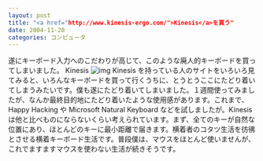 ```yaml
---
layout: post
title: "<a href="http://www.kinesis-ergo.com/">Kinesis</a>を買う"
date: 2004-11-20
categories: コンピュータ
---
```

遂にキーボード入力へのこだわりが高じて、このような廃人的キーボードを買ってしまいました。
 Kinesis 
 ![img](http://farm4.static.flickr.com/3073/2913847003_ef8356e3b5_o.jpg)
Kinesis を持っている人のサイトをいろいろ見てみると、いろんなキーボードを買って行くうちに、とうとうここにたどり着いてしまうみたいです。僕も遂にたどり着いてしまいました。１週間使ってみましたが、なんか最終目的地にたどり着いたような使用感があります。これまで、Happy Hacking や Microsoft Natural Keyboard などを試しましたが。Kinesisは他と比べものにならないくらい考えられています。まず、全てのキーが自然な位置にあり、ほとんどのキーに最小距離で届きます。横着者のコタツ生活を彷彿とさせる横着キーボード生活です。普段僕は、マウスをほとんど使いませんが、これでますますマウスを使わない生活が続きそうです。
